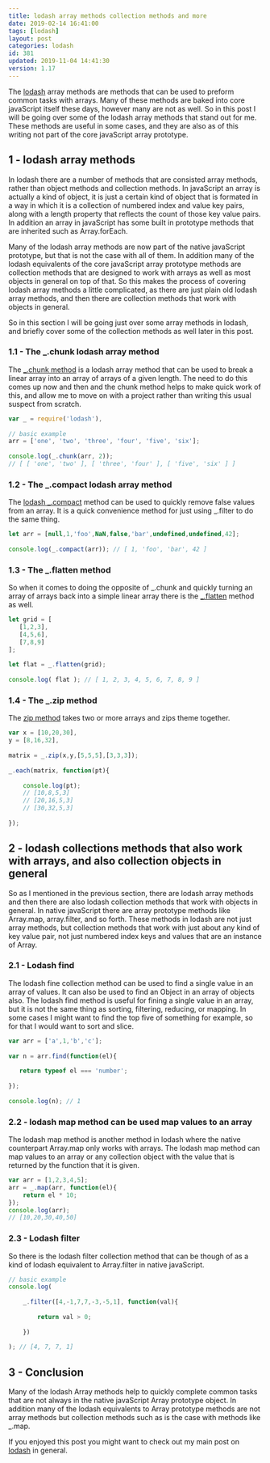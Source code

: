 ```yaml
---
title: lodash array methods collection methods and more
date: 2019-02-14 16:41:00
tags: [lodash]
layout: post
categories: lodash
id: 381
updated: 2019-11-04 14:41:30
version: 1.17
---
```


The [lodash](https://lodash.com/) array methods are methods that can be used to preform common tasks with arrays. Many of these methods are baked into core javaScript itself these days, however many are not as well. So in this post I will be going over some of the lodash array methods that stand out for me. These methods are useful in some cases, and they are also as of this writing not part of the core javaScript array prototype.


<!-- more -->

## 1 - lodash array methods

In lodash there are a number of methods that are consisted array methods, rather than object methods and collection methods. In javaScript an array is actually a kind of object, it is just a certain kind of object that is formated in a way in which it is a collection of numbered index and value key pairs, along with a length property that reflects the count of those key value pairs. In addition an array in javaScript has some built in prototype methods that are inherited such as Array.forEach. 

Many of the lodash array methods are now part of the native javaScript prototype, but that is not the case with all of them. In addition many of the lodash equivalents of the core javaScript array prototype methods are collection methods that are designed to work with arrays as well as most objects in general on top of that. So this makes the process of covering lodash array methods a little complicated, as there are just plain old lodash array methods, and then there are collection methods that work with objects in general.

So in this section I will be going just over some array methods in lodash, and briefly cover some of the collection methods as well later in this post.

### 1.1 - The \_.chunk lodash array method

The [\_.chunk method](/2017/09/13/lodash-chunk/) is a lodash array method that can be used to break a linear array into an array of arrays of a given length. The need to do this comes up now and then and the chunk method helps to make quick work of this, and allow me to move on with a project rather than writing this usual suspect from scratch.

```js
var _ = require('lodash'),
 
// basic example
arr = ['one', 'two', 'three', 'four', 'five', 'six'];
 
console.log(_.chunk(arr, 2));
// [ [ 'one', 'two' ], [ 'three', 'four' ], [ 'five', 'six' ] ]
```

### 1.2 - The \_.compact lodash array method

The [lodash \_.compact](/2018/08/09) method can be used to quickly remove false values from an array. It is a quick convenience method for just using \_.filter to do the same thing.

```js
let arr = [null,1,'foo',NaN,false,'bar',undefined,undefined,42];
 
console.log(_.compact(arr)); // [ 1, 'foo', 'bar', 42 ]
```

### 1.3 - The \_.flatten method

So when it comes to doing the opposite of \_.chunk and quickly turning an array of arrays back into a simple linear array there is the [\_.flatten](/2018/08/12/lodash_flatten/) method as well.

```js
let grid = [
   [1,2,3],
   [4,5,6],
   [7,8,9]
];
 
let flat = _.flatten(grid);
 
console.log( flat ); // [ 1, 2, 3, 4, 5, 6, 7, 8, 9 ]
```

### 1.4 - The \_.zip method

The [zip method](/2018/02/01/lodash_zip/) takes two or more arrays and zips theme together.

```js
var x = [10,20,30],
y = [8,16,32],
 
matrix = _.zip(x,y,[5,5,5],[3,3,3]);
 
_.each(matrix, function(pt){
 
    console.log(pt);
    // [10,8,5,3]
    // [20,16,5,3]
    // [30,32,5,3]
 
});
```

## 2 - lodash collections methods that also work with arrays, and also collection objects in general

So as I mentioned in the previous section, there are lodash array methods and then there are also lodash collection methods that work with objects in general. In native javaScript there are array prototype methods like Array.map, array.filter, and so forth. These methods in lodash are not just array methods, but collection methods that work with just about any kind of key value pair, not just numbered index keys and values that are an instance of Array.

### 2.1 - Lodash find

The lodash fine collection method can be used to find a single value in an array of values. It can also be used to find an Object in an array of objects also. The lodash find method is useful for fining a single value in an array, but it is not the same thing as sorting, filtering, reducing, or mapping. In some cases I might want to find the top five of something for example, so for that I would want to sort and slice.

```js
var arr = ['a',1,'b','c'];
 
var n = arr.find(function(el){
 
   return typeof el === 'number';
 
});
 
console.log(n); // 1
```

### 2.2 - lodash map method can be used map values to an array

The lodash map method is another method in lodash where the native counterpart Array.map only works with arrays. The lodash map method can map values to an array or any collection object with the value that is returned by the function that it is given.

```js
var arr = [1,2,3,4,5];
arr = _.map(arr, function(el){
    return el * 10;
});
console.log(arr);
// [10,20,30,40,50]
```

### 2.3 - Lodash filter

So there is the lodash filter collection method that can be though of as a kind of lodash equivalent to Array.filter in native javaScript.

```js
// basic example
console.log(
 
    _.filter([4,-1,7,7,-3,-5,1], function(val){
 
        return val > 0;
 
    })
 
); // [4, 7, 7, 1]
```

## 3 - Conclusion

Many of the lodash Array methods help to quickly complete common tasks that are not always in the native javaScript Array prototype object. In addition many of the lodash equivalents to Array prototype methods are not array methods but collection methods such as is the case with methods like \_.map.

If you enjoyed this post you might want to check out my main post on [lodash](/2019/02/15/lodash/) in general.